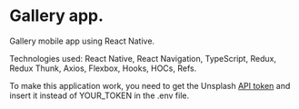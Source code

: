 # Gallery app.
Gallery mobile app using React Native. <br/>

Technologies used: React Native, React Navigation, TypeScript, Redux, Redux Thunk, Axios, Flexbox, Hooks, HOCs, Refs.

To make this application work, you need to get the Unsplash [API token](https://unsplash.com/documentation#creating-a-developer-account) and insert it instead of YOUR_TOKEN in the .env file.
